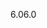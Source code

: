 <span data-ttu-id="d6e86-101">6.0</span><span class="sxs-lookup"><span data-stu-id="d6e86-101">6.0</span></span>